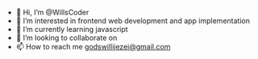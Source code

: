 - 👋 Hi, I’m @WillsCoder
- 👀 I’m interested in frontend web development and app implementation
- 🌱 I’m currently learning javascript
- 💞️ I’m looking to collaborate on 
- 📫 How to reach me godswillijezei@gmail.com

<!---
WillsCoder/WillsCoder is a ✨ special ✨ repository because its `README.md` (this file) appears on your GitHub profile.
You can click the Preview link to take a look at your changes.
--->
